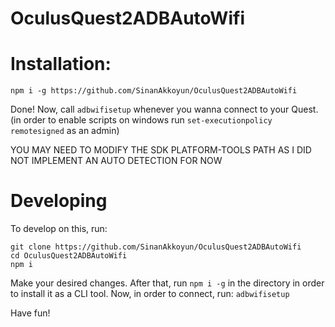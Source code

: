 ﻿# OculusQuest2ADBAutoWifi
# Installation:
```
npm i -g https://github.com/SinanAkkoyun/OculusQuest2ADBAutoWifi
```
Done! Now, call `adbwifisetup` whenever you wanna connect to your Quest.
(in order to enable scripts on windows run `set-executionpolicy remotesigned` as an admin)

YOU MAY NEED TO MODIFY THE SDK PLATFORM-TOOLS PATH AS I DID NOT IMPLEMENT AN AUTO DETECTION FOR NOW

# Developing
To develop on this, run:
```
git clone https://github.com/SinanAkkoyun/OculusQuest2ADBAutoWifi
cd OculusQuest2ADBAutoWifi
npm i
```
Make your desired changes. After that, run `npm i -g` in the directory in order to install it as a CLI tool.
Now, in order to connect, run:
`adbwifisetup`

Have fun!
